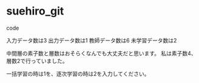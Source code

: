 # suehiro_git
 code


入力データ数は3
出力データ数は1
教師データ数は6
未学習データ数は2

中間層の素子数と層数はおそらくなんでも大丈夫だと思います。
私は素子数4、層数2で行っていました。

一括学習の時は1を、逐次学習の時は2を入力してください。





